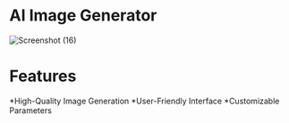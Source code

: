 # AI Image Generator
![Screenshot (16)](https://github.com/Anssh19/AI-Img-Generator/assets/170610268/639da1dd-2557-44d8-af68-47174b74161f)

# Features
*High-Quality Image Generation
*User-Friendly Interface
*Customizable Parameters

